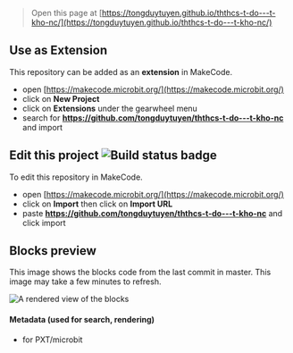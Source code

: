
> Open this page at [https://tongduytuyen.github.io/ththcs-t-do---t-kho-nc/](https://tongduytuyen.github.io/ththcs-t-do---t-kho-nc/)

## Use as Extension

This repository can be added as an **extension** in MakeCode.

* open [https://makecode.microbit.org/](https://makecode.microbit.org/)
* click on **New Project**
* click on **Extensions** under the gearwheel menu
* search for **https://github.com/tongduytuyen/ththcs-t-do---t-kho-nc** and import

## Edit this project ![Build status badge](https://github.com/tongduytuyen/ththcs-t-do---t-kho-nc/workflows/MakeCode/badge.svg)

To edit this repository in MakeCode.

* open [https://makecode.microbit.org/](https://makecode.microbit.org/)
* click on **Import** then click on **Import URL**
* paste **https://github.com/tongduytuyen/ththcs-t-do---t-kho-nc** and click import

## Blocks preview

This image shows the blocks code from the last commit in master.
This image may take a few minutes to refresh.

![A rendered view of the blocks](https://github.com/tongduytuyen/ththcs-t-do---t-kho-nc/raw/master/.github/makecode/blocks.png)

#### Metadata (used for search, rendering)

* for PXT/microbit
<script src="https://makecode.com/gh-pages-embed.js"></script><script>makeCodeRender("{{ site.makecode.home_url }}", "{{ site.github.owner_name }}/{{ site.github.repository_name }}");</script>
